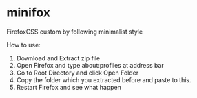 # minifox
FirefoxCSS custom by following minimalist style

How to use:
1. Download and Extract zip file
2. Open Firefox and type about:profiles at address bar
3. Go to Root Directory and click Open Folder
4. Copy the folder which you extracted before and paste to this.
5. Restart Firefox and see what happen

